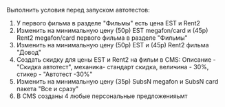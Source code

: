 Выполнить условия перед запуском автотестов:
1. У первого фильма в разделе "Фильмы" есть цена EST и Rent2
2. Изменить на минимальную цену (50р) EST megafon/card и (45р) Rent2 megafon/card первого фильма в разделе "Фильмы"
3. Изменить на минимальную цену (50р) EST и (45р) Rent2 фильма "Довод"
4. Создать скидку для цены EST и Rent2 на фильм в CMS: Описание - "Скидка автотест", механика- стандарт скидка, величина - 30%, стикер - "Автотест -30%"
5. Изменить на минимальную цену (35р) SubsN megafon и SubsN card пакета "Все и сразу"
6. В CMS созданы 4 любые персональные предложенияьмт
